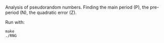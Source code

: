Analysis of pseudorandom numbers. Finding the main period (P), the pre-period (N), the quadratic error (Z).

Run with:
```
make
./RNG
```
